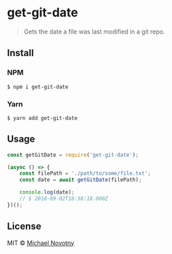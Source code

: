 # get-git-date

> Gets the date a file was last modified in a git repo.

## Install

### NPM

```
$ npm i get-git-date
```

### Yarn

```
$ yarn add get-git-date
```

## Usage

```js
const getGitDate = require('get-git-date');

(async () => {
    const filePath = './path/to/some/file.txt';
    const date = await getGitDate(filePath);

    console.log(date);
    // $ 2018-09-02T18:58:18.000Z
})();
```

## License

MIT © [Michael Novotny](https://manovotny.com)
